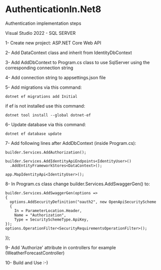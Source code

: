 # AuthenticationIn.Net8

 Authentication implementation steps

  Visual Studio 2022 - SQL SERVER
  
 1- Create new project: ASP.NET Core Web API
 
 2- Add DataContext class and inherit from IdentityDbContext
 
 3- Add AddDbContext to Program.cs class to use SqlServer using the corresponding connection string
 
 4- Add connection string to appsettings.json file
 
 5- Add migrations via this command:
 
    dotnet ef migrations add Initial
  
  if ef is not installed use this command: 
  
    dotnet tool install --global dotnet-ef
    
 6- Update database via this command: 
  
    dotnet ef database update
    
 7- Add following lines after AddDbContext (inside Program.cs): 
 
    builder.Services.AddAuthorization();
    
    builder.Services.AddIdentityApiEndpoints<IdentityUser>()
      .AddEntityFrameworkStores<DataContext>();

    app.MapIdentityApi<IdentityUser>();

 8- In Program.cs class change builder.Services.AddSwaggerGen() to:
 
    builder.Services.AddSwaggerGen(options =>
    {
      options.AddSecurityDefinition("oauth2", new OpenApiSecurityScheme
      {
        In = ParameterLocation.Header,
        Name = "Authorization",
        Type = SecuritySchemeType.ApiKey,
    });
    options.OperationFilter<SecurityRequirementsOperationFilter>();
});

9- Add 'Authorize' attribute in controllers for example (WeatherForecastController)

10- Build and Use :-) 
